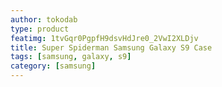```yaml
---
author: tokodab
type: product
featimg: 1tvGqr0PgpfH9dsvHdJre0_2VwI2XLDjv
title: Super Spiderman Samsung Galaxy S9 Case
tags: [samsung, galaxy, s9]
category: [samsung]
---
```

